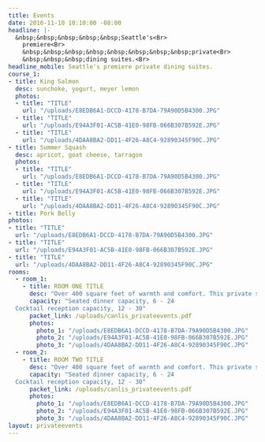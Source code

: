 ```yaml
---
title: Events
date: 2016-11-10 10:10:00 -08:00
headline: |-
  &nbsp;&nbsp;&nbsp;&nbsp;&nbsp;Seattle's<Br>
    premiere<Br>
    &nbsp;&nbsp;&nbsp;&nbsp;&nbsp;&nbsp;&nbsp;&nbsp;private<Br>
    &nbsp;&nbsp;&nbsp;dining suites.<Br>
headline_mobile: Seattle's premiere private dining suites.
course_1:
- title: King Salmon
  desc: sunchoke, yogurt, meyer lemon
  photos:
  - title: "TITLE"
    url: "/uploads/E8EDB6A1-DCCD-4178-B7DA-79A90D5B4300.JPG"
  - title: "TITLE"
    url: "/uploads/E94A3F01-AC5B-41E0-98FB-066B307B592E.JPG"
  - title: "TITLE"
    url: "/uploads/4DAA8BA2-DD11-4F26-A8C4-92890345F90C.JPG"
- title: Summer Squash
  desc: apricot, goat cheese, tarragon
  photos:
  - title: "TITLE"
    url: "/uploads/E8EDB6A1-DCCD-4178-B7DA-79A90D5B4300.JPG"
  - title: "TITLE"
    url: "/uploads/E94A3F01-AC5B-41E0-98FB-066B307B592E.JPG"
  - title: "TITLE"
    url: "/uploads/4DAA8BA2-DD11-4F26-A8C4-92890345F90C.JPG"
- title: Pork Belly
photos:
- title: "TITLE"
  url: "/uploads/E8EDB6A1-DCCD-4178-B7DA-79A90D5B4300.JPG"
- title: "TITLE"
  url: "/uploads/E94A3F01-AC5B-41E0-98FB-066B307B592E.JPG"
- title: "TITLE"
  url: "/uploads/4DAA8BA2-DD11-4F26-A8C4-92890345F90C.JPG"
rooms:
  - room_1:
    - title: ROOM ONE TITLE
      desc: "Over 400 square feet of warmth and comfort. This private space is on our main level and features a fireplace and North and East views of Lake Union and the Cascade Mountains through 10’ high windows."
      capacity: "Seated dinner capacity, 6 - 24
  Cocktail reception capacity, 12 - 30"
      packet_link: /uploads/canlis_privateevents.pdf
      photos:
        photo_1: "/uploads/E8EDB6A1-DCCD-4178-B7DA-79A90D5B4300.JPG"
        photo_2: "/uploads/E94A3F01-AC5B-41E0-98FB-066B307B592E.JPG"
        photo_3: "/uploads/4DAA8BA2-DD11-4F26-A8C4-92890345F90C.JPG"
  - room_2:
    - title: ROOM TWO TITLE
      desc: "Over 400 square feet of warmth and comfort. This private space is on our main level and features a fireplace and North and East views of Lake Union and the Cascade Mountains through 10’ high windows."
      capacity: "Seated dinner capacity, 6 - 24
  Cocktail reception capacity, 12 - 30"
      packet_link: /uploads/canlis_privateevents.pdf
      photos:
        photo_1: "/uploads/E8EDB6A1-DCCD-4178-B7DA-79A90D5B4300.JPG"
        photo_2: "/uploads/E94A3F01-AC5B-41E0-98FB-066B307B592E.JPG"
        photo_3: "/uploads/4DAA8BA2-DD11-4F26-A8C4-92890345F90C.JPG"
layout: privateevents
---
```

